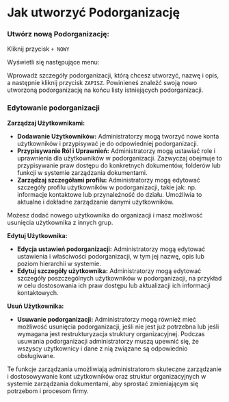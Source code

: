 # Jak utworzyć Podorganizację

### Utwórz nową Podorganizację:

Kliknij przycisk `+ NOWY`

Wyświetli się następujące menu:

Wprowadź szczegóły podorganizacji, którą chcesz utworzyć, nazwę i opis, a następnie kliknij przycisk `ZAPISZ`. Powinieneś znaleźć swoją nowo utworzoną podorganizację na końcu listy istniejących podorganizacji.

### Edytowanie podorganizacji

**Zarządzaj Użytkownikami:**

* **Dodawanie Użytkowników:** Administratorzy mogą tworzyć nowe konta użytkowników i przypisywać je do odpowiedniej podorganizacji.
* **Przypisywanie Ról i Uprawnień:** Administratorzy mogą ustawiać role i uprawnienia dla użytkowników w podorganizacji. Zazwyczaj obejmuje to przypisywanie praw dostępu do konkretnych dokumentów, folderów lub funkcji w systemie zarządzania dokumentami.
* **Zarządzaj szczegółami profilu:** Administratorzy mogą edytować szczegóły profilu użytkowników w podorganizacji, takie jak: np. informacje kontaktowe lub przynależność do działu. Umożliwia to aktualne i dokładne zarządzanie danymi użytkowników.

Możesz dodać nowego użytkownika do organizacji i masz możliwość usunięcia użytkownika z innych grup.

**Edytuj Użytkownika:**

* **Edycja ustawień podorganizacji:** Administratorzy mogą edytować ustawienia i właściwości podorganizacji, w tym jej nazwę, opis lub poziom hierarchii w systemie.
* **Edytuj szczegóły użytkownika:** Administratorzy mogą edytować szczegóły poszczególnych użytkowników w podorganizacji, na przykład w celu dostosowania ich praw dostępu lub aktualizacji ich informacji kontaktowych.

**Usuń Użytkownika:**

* **Usuwanie podorganizacji:** Administratorzy mogą również mieć możliwość usunięcia podorganizacji, jeśli nie jest już potrzebna lub jeśli wymagana jest restrukturyzacja struktury organizacyjnej. Podczas usuwania podorganizacji administratorzy muszą upewnić się, że wszyscy użytkownicy i dane z nią związane są odpowiednio obsługiwane.

Te funkcje zarządzania umożliwiają administratorom skuteczne zarządzanie i dostosowywanie kont użytkowników oraz struktur organizacyjnych w systemie zarządzania dokumentami, aby sprostać zmieniającym się potrzebom i procesom firmy.
